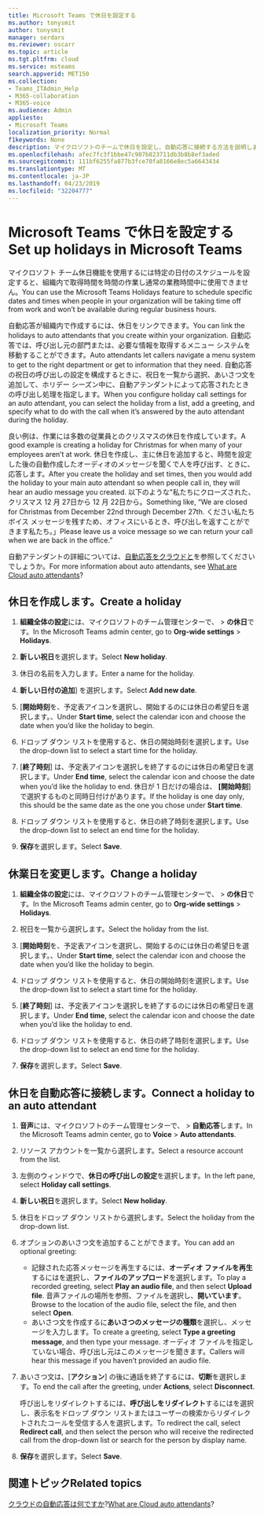 ```yaml
---
title: Microsoft Teams で休日を設定する
ms.author: tonysmit
author: tonysmit
manager: serdars
ms.reviewer: oscarr
ms.topic: article
ms.tgt.pltfrm: cloud
ms.service: msteams
search.appverid: MET150
ms.collection:
- Teams_ITAdmin_Help
- M365-collaboration
- M365-voice
ms.audience: Admin
appliesto:
- Microsoft Teams
localization_priority: Normal
f1keywords: None
description: マイクロソフトのチームで休日を設定し、自動応答に接続する方法を説明します。
ms.openlocfilehash: afec7fc3f1bbe47c907b823711db3b8b8ef3aded
ms.sourcegitcommit: 111bf6255fa877b3fce70fa8166e8ec5a6643434
ms.translationtype: MT
ms.contentlocale: ja-JP
ms.lasthandoff: 04/23/2019
ms.locfileid: "32204777"
---
```

# <a name="set-up-holidays-in-microsoft-teams"></a><span data-ttu-id="031cf-103">Microsoft Teams で休日を設定する</span><span class="sxs-lookup"><span data-stu-id="031cf-103">Set up holidays in Microsoft Teams</span></span>

<span data-ttu-id="031cf-104">マイクロソフト チーム休日機能を使用するには特定の日付のスケジュールを設定すると、組織内で取得時間を時間の作業し通常の業務時間中に使用できません。</span><span class="sxs-lookup"><span data-stu-id="031cf-104">You can use the Microsoft Teams Holidays feature to schedule specific dates and times when people in your organization will be taking time off from work and won’t be available during regular business hours.</span></span> 

<span data-ttu-id="031cf-105">自動応答が組織内で作成するには、休日をリンクできます。</span><span class="sxs-lookup"><span data-stu-id="031cf-105">You can link the holidays to auto attendants that you create within your organization.</span></span> <span data-ttu-id="031cf-106">自動応答では、呼び出し元の部門または、必要な情報を取得するメニュー システムを移動することができます。</span><span class="sxs-lookup"><span data-stu-id="031cf-106">Auto attendants let callers navigate a menu system to get to the right department or get to information that they need.</span></span> <span data-ttu-id="031cf-107">自動応答の祝日の呼び出しの設定を構成するときに、祝日を一覧から選択、あいさつ文を追加して、ホリデー シーズン中に、自動アテンダントによって応答されたときの呼び出し処理を指定します。</span><span class="sxs-lookup"><span data-stu-id="031cf-107">When you configure holiday call settings for an auto attendant, you can select the holiday from a list, add a greeting, and specify what to do with the call when it’s answered by the auto attendant during the holiday.</span></span>

<span data-ttu-id="031cf-108">良い例は、作業には多数の従業員とのクリスマスの休日を作成しています。</span><span class="sxs-lookup"><span data-stu-id="031cf-108">A good example is creating a holiday for Christmas for when many of your employees aren’t at work.</span></span> <span data-ttu-id="031cf-109">休日を作成し、主に休日を追加すると、時間を設定した後の自動作成したオーディオのメッセージを聞くで人を呼び出す、ときに、応答します。</span><span class="sxs-lookup"><span data-stu-id="031cf-109">After you create the holiday and set times, then you would add the holiday to your main auto attendant so when people call in, they will hear an audio message you created.</span></span> <span data-ttu-id="031cf-110">以下のような"私たちにクローズされた、クリスマス 12 月 27日から 12 月 22日から。</span><span class="sxs-lookup"><span data-stu-id="031cf-110">Something like, “We are closed for Christmas from December 22nd through December 27th.</span></span> <span data-ttu-id="031cf-111">ください私たちボイス メッセージを残すため、オフィスにいるとき、呼び出しを返すことができます私たち。」</span><span class="sxs-lookup"><span data-stu-id="031cf-111">Please leave us a voice message so we can return your call when we are back in the office.”</span></span>

<span data-ttu-id="031cf-112">自動アテンダントの詳細については、[自動応答をクラウドと](what-are-phone-system-auto-attendants.md)を参照してくださいでしょうか。</span><span class="sxs-lookup"><span data-stu-id="031cf-112">For more information about auto attendants, see [What are Cloud auto attendants](what-are-phone-system-auto-attendants.md)?</span></span>  

## <a name="create-a-holiday"></a><span data-ttu-id="031cf-113">休日を作成します。</span><span class="sxs-lookup"><span data-stu-id="031cf-113">Create a holiday</span></span>

1. <span data-ttu-id="031cf-114">**組織全体の設定**には、マイクロソフトのチーム管理センターで、 > **の休日**です。</span><span class="sxs-lookup"><span data-stu-id="031cf-114">In the Microsoft Teams admin center, go to **Org-wide settings** > **Holidays**.</span></span>

2. <span data-ttu-id="031cf-115">**新しい祝日**を選択します。</span><span class="sxs-lookup"><span data-stu-id="031cf-115">Select **New holiday**.</span></span>

3. <span data-ttu-id="031cf-116">休日の名前を入力します。</span><span class="sxs-lookup"><span data-stu-id="031cf-116">Enter a name for the holiday.</span></span>

4. <span data-ttu-id="031cf-117">**新しい日付の追加**] を選択します。</span><span class="sxs-lookup"><span data-stu-id="031cf-117">Select **Add new date**.</span></span>

5. <span data-ttu-id="031cf-118">[**開始時刻**を、予定表アイコンを選択し、開始するのには休日の希望日を選択します。、</span><span class="sxs-lookup"><span data-stu-id="031cf-118">Under **Start time**, select the calendar icon and choose the date when you’d like the holiday to begin.</span></span>

6. <span data-ttu-id="031cf-119">ドロップ ダウン リストを使用すると、休日の開始時刻を選択します。</span><span class="sxs-lookup"><span data-stu-id="031cf-119">Use the drop-down list to select a start time for the holiday.</span></span>

7. <span data-ttu-id="031cf-120">[**終了時刻**] は、予定表アイコンを選択しを終了するのには休日の希望日を選択します。</span><span class="sxs-lookup"><span data-stu-id="031cf-120">Under **End time**, select the calendar icon and choose the date when you’d like the holiday to end.</span></span> <span data-ttu-id="031cf-121">休日が 1 日だけの場合は、 **[開始時刻**] で選択するものと同時日付けがあります。</span><span class="sxs-lookup"><span data-stu-id="031cf-121">If the holiday is one day only, this should be the same date as the one you chose under **Start time**.</span></span>

8. <span data-ttu-id="031cf-122">ドロップ ダウン リストを使用すると、休日の終了時刻を選択します。</span><span class="sxs-lookup"><span data-stu-id="031cf-122">Use the drop-down list to select an end time for the holiday.</span></span>

9. <span data-ttu-id="031cf-123">**保存**を選択します。</span><span class="sxs-lookup"><span data-stu-id="031cf-123">Select **Save**.</span></span>

## <a name="change-a-holiday"></a><span data-ttu-id="031cf-124">休業日を変更します。</span><span class="sxs-lookup"><span data-stu-id="031cf-124">Change a holiday</span></span>

1. <span data-ttu-id="031cf-125">**組織全体の設定**には、マイクロソフトのチーム管理センターで、 > **の休日**です。</span><span class="sxs-lookup"><span data-stu-id="031cf-125">In the Microsoft Teams admin center, go to **Org-wide settings** > **Holidays**.</span></span>

2. <span data-ttu-id="031cf-126">祝日を一覧から選択します。</span><span class="sxs-lookup"><span data-stu-id="031cf-126">Select the holiday from the list.</span></span>

3. <span data-ttu-id="031cf-127">[**開始時刻**を、予定表アイコンを選択し、開始するのには休日の希望日を選択します。、</span><span class="sxs-lookup"><span data-stu-id="031cf-127">Under **Start time**, select the calendar icon and choose the date when you’d like the holiday to begin.</span></span>

4. <span data-ttu-id="031cf-128">ドロップ ダウン リストを使用すると、休日の開始時刻を選択します。</span><span class="sxs-lookup"><span data-stu-id="031cf-128">Use the drop-down list to select a start time for the holiday.</span></span>

5. <span data-ttu-id="031cf-129">[**終了時刻**] は、予定表アイコンを選択しを終了するのには休日の希望日を選択します。</span><span class="sxs-lookup"><span data-stu-id="031cf-129">Under **End time**, select the calendar icon and choose the date when you’d like the holiday to end.</span></span> 

6. <span data-ttu-id="031cf-130">ドロップ ダウン リストを使用すると、休日の終了時刻を選択します。</span><span class="sxs-lookup"><span data-stu-id="031cf-130">Use the drop-down list to select an end time for the holiday.</span></span>

7. <span data-ttu-id="031cf-131">**保存**を選択します。</span><span class="sxs-lookup"><span data-stu-id="031cf-131">Select **Save**.</span></span>

## <a name="connect-a-holiday-to-an-auto-attendant"></a><span data-ttu-id="031cf-132">休日を自動応答に接続します。</span><span class="sxs-lookup"><span data-stu-id="031cf-132">Connect a holiday to an auto attendant</span></span>

1. <span data-ttu-id="031cf-133">**音声**には、マイクロソフトのチーム管理センターで、 > **自動応答**します。</span><span class="sxs-lookup"><span data-stu-id="031cf-133">In the Microsoft Teams admin center, go to **Voice** > **Auto attendants**.</span></span>
2. <span data-ttu-id="031cf-134">リソース アカウントを一覧から選択します。</span><span class="sxs-lookup"><span data-stu-id="031cf-134">Select a resource account from the list.</span></span>
3. <span data-ttu-id="031cf-135">左側のウィンドウで、**休日の呼び出しの設定**を選択します。</span><span class="sxs-lookup"><span data-stu-id="031cf-135">In the left pane, select **Holiday call settings**.</span></span>
4. <span data-ttu-id="031cf-136">**新しい祝日**を選択します。</span><span class="sxs-lookup"><span data-stu-id="031cf-136">Select **New holiday**.</span></span>
5. <span data-ttu-id="031cf-137">休日をドロップ ダウン リストから選択します。</span><span class="sxs-lookup"><span data-stu-id="031cf-137">Select the holiday from the drop-down list.</span></span>
6. <span data-ttu-id="031cf-138">オプションのあいさつ文を追加することができます。</span><span class="sxs-lookup"><span data-stu-id="031cf-138">You can add an optional greeting:</span></span>
    - <span data-ttu-id="031cf-139">記録された応答メッセージを再生するには、**オーディオ ファイルを再生**するにはを選択し、**ファイルのアップロード**を選択します。</span><span class="sxs-lookup"><span data-stu-id="031cf-139">To play a recorded greeting, select **Play an audio file**, and then select **Upload file**.</span></span> <span data-ttu-id="031cf-140">音声ファイルの場所を参照、ファイルを選択し、**開いています**。</span><span class="sxs-lookup"><span data-stu-id="031cf-140">Browse to the location of the audio file, select the file, and then select **Open**.</span></span>
    - <span data-ttu-id="031cf-141">あいさつ文を作成するに**あいさつのメッセージの種類**を選択し、メッセージを入力します。</span><span class="sxs-lookup"><span data-stu-id="031cf-141">To create a greeting, select **Type a greeting message**, and then type your message.</span></span> <span data-ttu-id="031cf-142">オーディオ ファイルを指定していない場合、呼び出し元はこのメッセージを聞きます。</span><span class="sxs-lookup"><span data-stu-id="031cf-142">Callers will hear this message if you haven’t provided an audio file.</span></span>
7. <span data-ttu-id="031cf-143">あいさつ文は、[**アクション**] の後に通話を終了するには、**切断**を選択します。</span><span class="sxs-lookup"><span data-stu-id="031cf-143">To end the call after the greeting, under **Actions**, select **Disconnect**.</span></span> 

    <span data-ttu-id="031cf-144">呼び出しをリダイレクトするには、**呼び出しをリダイレクト**するにはを選択し、表示名をドロップ ダウン リストまたはユーザーの検索からリダイレクトされたコールを受信する人を選択します。</span><span class="sxs-lookup"><span data-stu-id="031cf-144">To redirect the call, select **Redirect call**, and then select the person who will receive the redirected call from the drop-down list or search for the person by display name.</span></span>
8. <span data-ttu-id="031cf-145">**保存**を選択します。</span><span class="sxs-lookup"><span data-stu-id="031cf-145">Select **Save**.</span></span>

## <a name="related-topics"></a><span data-ttu-id="031cf-146">関連トピック</span><span class="sxs-lookup"><span data-stu-id="031cf-146">Related topics</span></span>

<span data-ttu-id="031cf-147">[クラウドの自動応答は何ですか](what-are-phone-system-auto-attendants.md)?</span><span class="sxs-lookup"><span data-stu-id="031cf-147">[What are Cloud auto attendants](what-are-phone-system-auto-attendants.md)?</span></span>